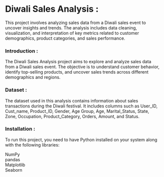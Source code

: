 # Diwali Sales Analysis : 
This project involves analyzing sales data from a Diwali sales event to uncover insights and trends. The analysis includes data cleaning, visualization, and interpretation of key metrics related to customer demographics, product categories, and sales performance.

### Introduction : 
The Diwali Sales Analysis project aims to explore and analyze sales data from a Diwali sales event. The objective is to understand customer behavior, identify top-selling products, and uncover sales trends across different demographics and regions.

### Dataset : 
The dataset used in this analysis contains information about sales transactions during the Diwali festival. It includes columns such as User_ID, Cust_name, Product_ID, Gender, Age Group, Age, Marital_Status, State, Zone, Occupation, Product_Category, Orders, Amount, and Status.

### Installation : 
To run this project, you need to have Python installed on your system along with the following libraries:

NumPy<br>
pandas<br>
Matplotlib<br>
Seaborn<br>
